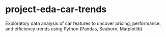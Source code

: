 # project-eda-car-trends
Exploratory data analysis of car features to uncover pricing, performance, and efficiency trends using Python (Pandas, Seaborn, Matplotlib)
